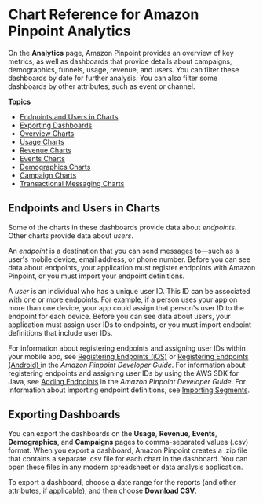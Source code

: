 # Chart Reference for Amazon Pinpoint Analytics<a name="analytics-charts"></a>

On the **Analytics** page, Amazon Pinpoint provides an overview of key metrics, as well as dashboards that provide details about campaigns, demographics, funnels, usage, revenue, and users\. You can filter these dashboards by date for further analysis\. You can also filter some dashboards by other attributes, such as event or channel\.

**Topics**
+ [Endpoints and Users in Charts](#analytics-endpoints-users)
+ [Exporting Dashboards](#analytics-exporting)
+ [Overview Charts](analytics-overview.md)
+ [Usage Charts](analytics-usage.md)
+ [Revenue Charts](analytics-revenue.md)
+ [Events Charts](analytics-events.md)
+ [Demographics Charts](analytics-demographics.md)
+ [Campaign Charts](analytics-campaigns.md)
+ [Transactional Messaging Charts](analytics-transactional-messages.md)

## Endpoints and Users in Charts<a name="analytics-endpoints-users"></a>

Some of the charts in these dashboards provide data about *endpoints*\. Other charts provide data about *users*\.

An *endpoint* is a destination that you can send messages to—such as a user's mobile device, email address, or phone number\. Before you can see data about endpoints, your application must register endpoints with Amazon Pinpoint, or you must import your endpoint definitions\.

A *user* is an individual who has a unique user ID\. This ID can be associated with one or more endpoints\. For example, if a person uses your app on more than one device, your app could assign that person's user ID to the endpoint for each device\. Before you can see data about users, your application must assign user IDs to endpoints, or you must import endpoint definitions that include user IDs\.

For information about registering endpoints and assigning user IDs within your mobile app, see [Registering Endpoints \(iOS\)](https://docs.aws.amazon.com/pinpoint/latest/developerguide/mobile-sdk-ios-register.html) or [Registering Endpoints \(Android\) ](https://docs.aws.amazon.com/pinpoint/latest/developerguide/mobile-sdk-android-register.html)in the *Amazon Pinpoint Developer Guide*\. For information about registering endpoints and assigning user IDs by using the AWS SDK for Java, see [Adding Endpoints](https://docs.aws.amazon.com/pinpoint/latest/developerguide/endpoints.html) in the *Amazon Pinpoint Developer Guide*\. For information about importing endpoint definitions, see [Importing Segments](segments-importing.md)\.

## Exporting Dashboards<a name="analytics-exporting"></a>

You can export the dashboards on the **Usage**, **Revenue**, **Events**, **Demographics**, and **Campaigns** pages to comma\-separated values \(\.csv\) format\. When you export a dashboard, Amazon Pinpoint creates a \.zip file that contains a separate \.csv file for each chart in the dashboard\. You can open these files in any modern spreadsheet or data analysis application\. 

To export a dashboard, choose a date range for the reports \(and other attributes, if applicable\), and then choose **Download CSV**\. 